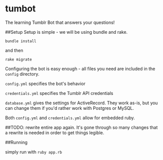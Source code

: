 # tumbot
The learning Tumblr Bot that answers your questions!

##Setup
Setup is simple - we will be using bundle and rake.

`bundle install`

and then

`rake migrate`

Configuring the bot is easy enough - all files you need are included in the `config` directory.

`config.yml` specifies the bot's behavior

`credentials.yml` specifies the Tumblr API credentials

`database.yml` gives the settings for ActiveRecord.  They work as-is, but you can change them if you'd rather work with Postgres or MySQL.  

Both `config.yml` and `credentials.yml` allow for embedded ruby.

##TODO:
rewrite entire app again.  It's gone through so many changes that a rewrite is needed in order to get things legible.

##Running

simply run with `ruby app.rb`
